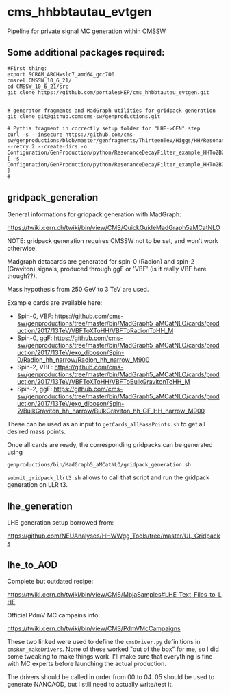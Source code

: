 # cms_hhbbtautau_evtgen
Pipeline for private signal MC generation within CMSSW

## Some additional packages required:

```
#First thing:
export SCRAM_ARCH=slc7_amd64_gcc700
cmsrel CMSSW_10_6_21/
cd CMSSW_10_6_21/src
git clone https://github.com/portalesHEP/cms_hhbbtautau_evtgen.git


# generator fragments and MadGraph utilities for gridpack generation
git clone git@github.com:cms-sw/genproductions.git

# Pythia fragment in correctly setup folder for "LHE->GEN" step
curl -s --insecure https://github.com/cms-sw/genproductions/blob/master/genfragments/ThirteenTeV/Higgs/HH/ResonanceDecayFilter_example_HHTo2B2T_madgraph_pythia8_CP5_cff.py --retry 2 --create-dirs -o Configuration/GenProduction/python/ResonanceDecayFilter_example_HHTo2B2T_madgraph_pythia8_CP5_cff.py [ -s Configuration/GenProduction/python/ResonanceDecayFilter_example_HHTo2B2T_madgraph_pythia8_CP5_cff.py ]
#

```


## gridpack_generation

General informations for gridpack generation with MadGraph:

https://twiki.cern.ch/twiki/bin/view/CMS/QuickGuideMadGraph5aMCatNLO

NOTE: gridpack generation requires CMSSW not to be set, and won't work otherwise. 

Madgraph datacards are generated for spin-0 (Radion) and spin-2 (Graviton) signals, produced through ggF or 'VBF' (is it really VBF here though??). 

Mass hypothesis from 250 GeV to 3 TeV are used.

Example cards are available here:

- Spin-0, VBF: https://github.com/cms-sw/genproductions/tree/master/bin/MadGraph5_aMCatNLO/cards/production/2017/13TeV/VBFToXToHH/VBFToRadionToHH_M
- Spin-0, ggF: https://github.com/cms-sw/genproductions/tree/master/bin/MadGraph5_aMCatNLO/cards/production/2017/13TeV/exo_diboson/Spin-0/Radion_hh_narrow/Radion_hh_narrow_M900
- Spin-2, VBF: https://github.com/cms-sw/genproductions/tree/master/bin/MadGraph5_aMCatNLO/cards/production/2017/13TeV/VBFToXToHH/VBFToBulkGravitonToHH_M
- Spin-2, ggF: https://github.com/cms-sw/genproductions/tree/master/bin/MadGraph5_aMCatNLO/cards/production/2017/13TeV/exo_diboson/Spin-2/BulkGraviton_hh_narrow/BulkGraviton_hh_GF_HH_narrow_M900


These can be used as an input to `getCards_allMassPoints.sh` to get all desired mass points. 

Once all cards are ready, the corresponding gridpacks can be generated using
```
genproductions/bin/MadGraph5_aMCatNLO/gridpack_generation.sh
```

`submit_gridpack_llrt3.sh` allows to call that script and run the gridpack generation on LLR t3.

## lhe_generation

LHE generation setup borrowed from:

https://github.com/NEUAnalyses/HHWWgg_Tools/tree/master/UL_Gridpacks

## lhe_to_AOD

Complete but outdated recipe:

https://twiki.cern.ch/twiki/bin/view/CMS/MbjaSamples#LHE_Text_Files_to_LHE

Official PdmV MC campains info:

https://twiki.cern.ch/twiki/bin/view/CMS/PdmVMcCampaigns


These two linked were used to define the `cmsDriver.py` definitions in `cmsRun_makeDrivers`. None of these worked "out of the box" for me, so I did some tweaking to make things work. I'll make sure that everything is fine with MC experts before launching the actual production.

The drivers should be called in order from 00 to 04. 05 should be used to generate NANOAOD, but I still need to actually write/test it.

